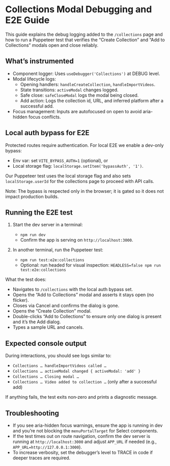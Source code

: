 # Collections Modal Debugging and E2E Guide

This guide explains the debug logging added to the `/collections` page and how to run a Puppeteer test that verifies the “Create Collection” and “Add to Collections” modals open and close reliably.

## What’s instrumented

- Component logger: Uses `useDebugger('Collections')` at DEBUG level.
- Modal lifecycle logs:
  - Opening handlers: `handleCreateCollection`, `handleImportVideos`.
  - State transitions: `activeModal` changes logged.
  - Safe close: `safeCloseModal` logs the modal being closed.
  - Add action: Logs the collection id, URL, and inferred platform after a successful add.
- Focus management: Inputs are autofocused on open to avoid aria-hidden focus conflicts.

## Local auth bypass for E2E

Protected routes require authentication. For local E2E we enable a dev-only bypass:

- Env var: set `VITE_BYPASS_AUTH=1` (optional), or
- Local storage flag: `localStorage.setItem('bypassAuth', '1')`.

Our Puppeteer test uses the local storage flag and also sets `localStorage.userId` for the collections page to proceed with API calls.

Note: The bypass is respected only in the browser; it is gated so it does not impact production builds.

## Running the E2E test

1. Start the dev server in a terminal:
   - `npm run dev`
   - Confirm the app is serving on `http://localhost:3000`.

2. In another terminal, run the Puppeteer test:
   - `npm run test:e2e:collections`
   - Optional: run headed for visual inspection: `HEADLESS=false npm run test:e2e:collections`

What the test does:
- Navigates to `/collections` with the local auth bypass set.
- Opens the “Add to Collections” modal and asserts it stays open (no flicker).
- Closes via Cancel and confirms the dialog is gone.
- Opens the “Create Collection” modal.
- Double-clicks “Add to Collections” to ensure only one dialog is present and it’s the Add dialog.
- Types a sample URL and cancels.

## Expected console output

During interactions, you should see logs similar to:
- `Collections … handleImportVideos called …`
- `Collections … activeModal changed { activeModal: 'add' }`
- `Collections … Closing modal …`
- `Collections … Video added to collection …` (only after a successful add)

If anything fails, the test exits non‑zero and prints a diagnostic message.

## Troubleshooting

- If you see aria-hidden focus warnings, ensure the app is running in dev and you’re not blocking the `menuPortalTarget` for Select components.
- If the test times out on route navigation, confirm the dev server is running at `http://localhost:3000` and adjust `APP_URL` if needed (e.g., `APP_URL=http://127.0.0.1:3000`).
- To increase verbosity, set the debugger’s level to TRACE in code if deeper traces are required.


